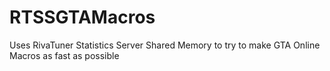 # RTSSGTAMacros
Uses RivaTuner Statistics Server Shared Memory to try to make GTA Online Macros as fast as possible
